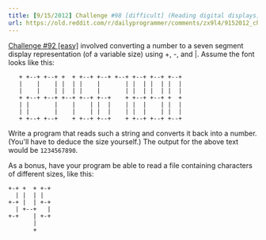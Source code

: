 ```yaml
---
title: [9/15/2012] Challenge #98 [difficult] (Reading digital displays)
url: https://old.reddit.com/r/dailyprogrammer/comments/zx9l4/9152012_challenge_98_difficult_reading_digital/
---
```


[Challenge #92 [easy]](http://www.reddit.com/r/dailyprogrammer/comments/ywlvf/8272012_challenge_92_easy_digital_number_display/) involved converting a number to a seven segment display representation (of a variable size) using +, -, and |. Assume the font looks like this:

       + +--+ +--+ +  + +--+ +--+ +--+ +--+ +--+ +--+ 
       |    |    | |  | |    |       | |  | |  | |  | 
       |    |    | |  | |    |       | |  | |  | |  | 
       + +--+ +--+ +--+ +--+ +--+    + +--+ +--+ +  + 
       | |       |    |    | |  |    | |  |    | |  | 
       | |       |    |    | |  |    | |  |    | |  | 
       + +--+ +--+    + +--+ +--+    + +--+ +--+ +--+

Write a program that reads such a string and converts it back into a number. (You'll have to deduce the size yourself.) The output for the above text would be `1234567890`.

As a bonus, have your program be able to read a file containing characters of different sizes, like this:

    +-+ +  + +-+
      | |  | |
    +-+ |  | +-+
      | +--+   |
    +-+    | +-+
           |
           +